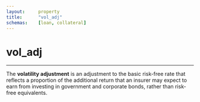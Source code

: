 ```yaml
---
layout:     property
title:      "vol_adj"
schemas:    [loan, collateral]
---
```


# vol_adj

---

The **volatility adjustment** is an adjustment to the basic risk-free rate that reflects a proportion of the additional return that an insurer may expect to earn from investing in government and corporate bonds, rather than risk-free equivalents.

[volatility adjustment]:https://www.bankofengland.co.uk/prudential-regulation/key-initiatives/solvency-ii/technical-information